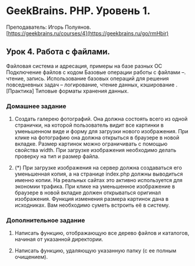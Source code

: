 # GeekBrains. PHP. Уровень 1.
Преподаватель: Игорь Полуянов.
<br>[https://geekbrains.ru/courses/4](https://geekbrains.ru/go/rmHbir)

## Урок 4. Работа с файлами.
Файловая система и адресация, примеры на базе разных ОС Подключение файлов с кодом Базовые операции работы с файлами –. чтение, запись. Использование базовых операций для решения повседневных задач – логирование, чтение данных, кэширование .[Практика] Типовые форматы хранения данных.

### Домашнее задание

1. Создать галерею фотографий. Она должна состоять всего из одной странички, на которой пользователь видит все картинки в уменьшенном виде и форму для загрузки нового изображения. При клике на фотографию она должна открыться в браузере в новой вкладке. Размер картинок можно ограничивать с помощью свойства width. При загрузке изображения необходимо делать проверку на тип и размер файла.
  
2. (*) При загрузке изображения на сервер должна создаваться его уменьшенная копия, а на странице index.php должны выводиться именно копии. На реальных сайтах это активно используется для экономии трафика. При клике на уменьшенное изображение в браузере в новой вкладке должен открываться оригинал изображения. Функция изменения размера картинок дана в исходниках. Вам необходимо суметь встроить её в систему.

### Дополнительное задание

1. Написать функцию, отображающую все дерево файлов и каталогов, начиная от указанной директории.

2. Написать функцию, удаляющую указанную папку (с ее полным очищением).